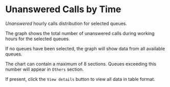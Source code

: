 # Unanswered Calls by Time

*Unanswered* hourly calls distribution for selected queues.

The graph shows the total number of unanswered calls during working hours for the 
selected queues.

If no queues have been selected, the graph will show data from all available queues.

The chart can contain a maximum of 8 sections. Queues exceeding this number
will appear in ``Others`` section.

If present, click the ``View details`` button to view all data
in table format.
